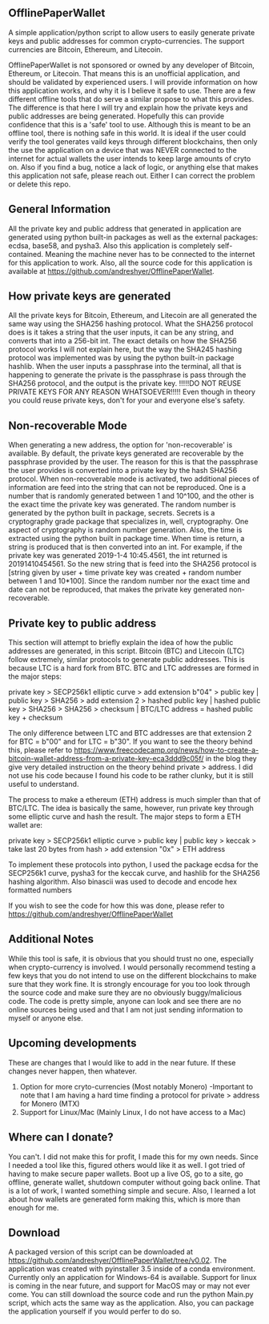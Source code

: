 ## OfflinePaperWallet

A simple application/python script to allow users to easily generate private keys and public 
addresses for common crypto-currencies. The support currencies are Bitcoin, Ethereum, and Litecoin.

OfflinePaperWallet is not sponsored or owned by any developer of Bitcoin, Ethereum, or Litecoin. That means this is an
unofficial application, and should be validated by experienced users. I will provide information on how this
application works, and why it is I believe it safe to use. There are a few different offline tools that do serve a similar propose
to what this provides. The difference is that here I will try and explain how the private keys and public addresses are
being generated. Hopefully this can provide confidence that this is a 'safe' tool to use. Although this is meant to be an offline tool,
there is nothing safe in this world. It is ideal if the user could verify the tool generates vaild keys through different blockchains,
then only the use the application on a device that was NEVER connected to the internet for actual wallets the user intends to keep
large amounts of cryto on. Also if you find a bug, notice a lack of logic, or anything else that makes this application not safe, please
reach out. Either I can correct the problem or delete this repo. 

## General Information

All the private key and public address that generated in application are generated using python built-in packages as
well as the external packages: ecdsa, base58, and pysha3. Also this application is completely self-contained. Meaning
the machine never has to be connected to the internet for this application to work. Also, all the source code for this
application is available at https://github.com/andreshyer/OfflinePaperWallet.

## How private keys are generated

All the private keys for Bitcoin, Ethereum, and Litecoin are all generated the same way using the SHA256 hashing
protocol. What the SHA256 protocol does is it takes a string that the user inputs, it can be any string, and converts
that into a 256-bit int. The exact details on how the SHA256 protocol works I will not explain here, but the way the
SHA245 hashing protocol was implemented was by using the python built-in package hashlib. When the user inputs a
passphrase into the terminal, all that is happening to generate the private is the passphrase is pass through the
SHA256 protocol, and the output is the private key.
!!!!!DO NOT REUSE PRIVATE KEYS FOR ANY REASON WHATSOEVER!!!!!
Even though in theory you could reuse private keys, don't for your and everyone else's safety.

## Non-recoverable Mode

When generating a new address, the option for 'non-recoverable' is available. By default, the private keys
generated are recoverable by the passphrase provided by the user. The reason for this is that the passphrase the user
provides is converted into a private key by the hash SHA256 protocol. When non-recoverable mode is activated, two 
additional pieces of information are feed into the string that can not be reproduced. One is a number that is randomly
generated between 1 and 10^100, and the other is the exact time the private key was generated. The random number is
generated by the python built in package, secrets. Secrets is a cryptography grade package that specializes in, well,
cryptography. One aspect of cryptography is random number generation. Also, the time is extracted using the python built
in package time. When time is return, a string is produced that is then converted into an int. For example, if the 
private key was generated 2019-1-4 10:45.4561, the int returned is 20191410454561. So the new string that is feed into
the SHA256 protocol is [string given by user + time private key was created + random number between 1 and 10*100]. 
Since the random number nor the exact time and date can not be reproduced, that makes the private key generated
non-recoverable. 

## Private key to public address

This section will attempt to briefly explain the idea of how the public addresses are generated, in this script. 
Bitcoin (BTC) and Litecoin (LTC) follow extremely, similar protocols to generate public addresses. This is 
because LTC is a hard fork from BTC. BTC and LTC addresses are formed in the major steps:

private key > SECP256k1 elliptic curve > add extension b"04" > public key |
public key > SHA256 > add extension 2 > hashed public key |
hashed public key > SHA256 > SHA256 > checksum |
BTC/LTC address = hashed public key + checksum

The only difference between LTC and BTC addresses are that extension 2 for BTC = b"00" and for LTC = b"30".
If you want to see the theory behind this, please refer to 
https://www.freecodecamp.org/news/how-to-create-a-bitcoin-wallet-address-from-a-private-key-eca3ddd9c05f/
in the blog they give very detailed instruction on the theory behind private > address.
I did not use his code because I found his code to be rather clunky, but it is still useful to understand.

The process to make a ethereum (ETH) address is much simpler than that of BTC/LTC. The idea is basically the same, 
however, run private key through some elliptic curve and hash the result.
The major steps to form a ETH wallet are:

private key > SECP256k1 elliptic curve > public key |
public key > keccak > take last 20 bytes from hash > add extension "0x" > ETH address

To implement these protocols into python, I used the package ecdsa for the SECP256k1 curve, pysha3 for the keccak
curve, and hashlib for the SHA256 hashing algorithm. Also binascii was used to decode and encode hex formatted numbers

If you wish to see the code for how this was done, please refer to https://github.com/andreshyer/OfflinePaperWallet

## Additional Notes

While this tool is safe, it is obvious that you should trust no one, especially when crypto-currency is involved. I 
would personally recommend testing a few keys that you do not intend to use on the different blockchains to make sure 
that they work fine. It is strongly encourage for you too look through the source code and make sure they are no 
obviously buggy/malicious code. The code is pretty simple, anyone can look and see there are no online sources being 
used and that I am not just sending information to myself or anyone else.

## Upcoming developments

These are changes that I would like to add in the near future. If these changes never happen, then whatever. 
1) Option for more cryto-currencies (Most notably Monero)
    -Important to note that I am having a hard time finding a protocol for private > address for Monero (MTX)
2) Support for Linux/Mac (Mainly Linux, I do not have access to a Mac)

## Where can I donate?

You can't.
I did not make this for profit, I made this for my own needs. Since I needed a tool like this, figured others would
like it as well. I got tried of having to make secure paper wallets. Boot up a live OS, go to a site, go offline,
generate wallet, shutdown computer without going back online. That is a lot of work, I wanted something simple and
secure. Also, I learned a lot about how wallets are generated form making this, which is more than enough for me.

## Download 
A packaged version of this script can be downloaded at
https://github.com/andreshyer/OfflinePaperWallet/tree/v0.02.
The application was created with pyinstaller 3.5 inside of a conda environment. Currently only an application for
Windows-64 is available. Support for linux is coming in the near future, and support for MacOS may or may not ever
come. You can still download the source code and run the python Main.py script, which acts the same way as the
application. Also, you can package the application yourself if you would perfer to do so.

